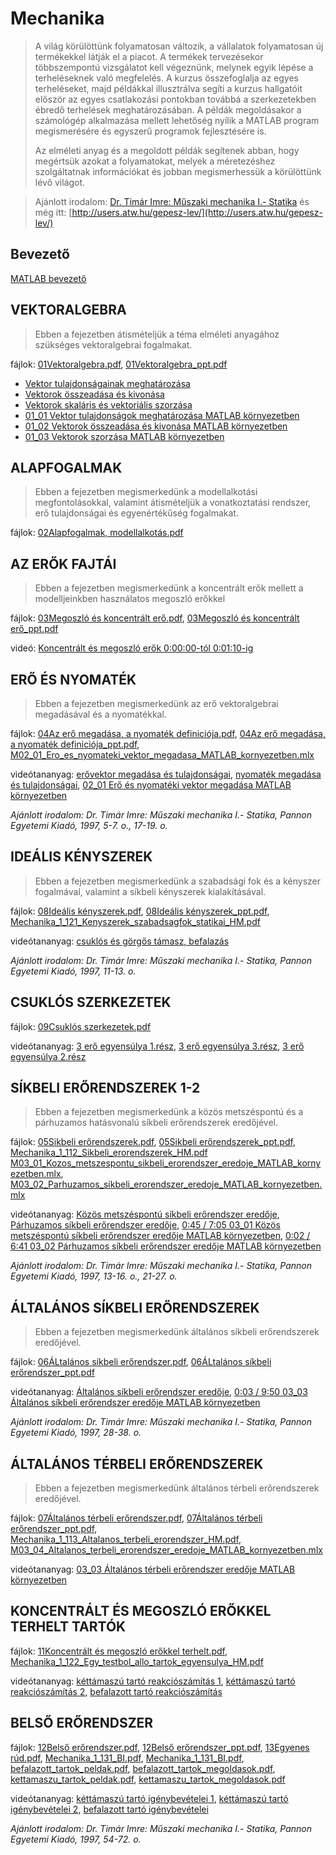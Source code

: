 # Mechanika
> A világ körülöttünk folyamatosan változik, a vállalatok folyamatosan új termékekkel látják el a piacot. A termékek tervezésekor többszempontú vizsgálatot kell végeznünk, melynek egyik lépése a terheléseknek való megfelelés. A kurzus összefoglalja az egyes terheléseket, majd példákkal illusztrálva segíti a kurzus hallgatóit először az egyes csatlakozási pontokban továbbá a szerkezetekben ébredő terhelések meghatározásában. A példák megoldásakor a számológép alkalmazása mellett lehetőség nyílik a MATLAB program megismerésére és egyszerű programok fejlesztésére is.
>
> Az elméleti anyag és a megoldott példák segítenek abban, hogy megértsük azokat a folyamatokat, melyek a méretezéshez szolgáltatnak információkat és jobban megismerhessük a körülöttünk lévő világot.

> Ajánlott irodalom: [Dr. Timár Imre: Műszaki mechanika I.- Statika](https://github.com/gabboraron/Mechanika/blob/master/statika1.pdf) és még itt: [http://users.atw.hu/gepesz-lev/](http://users.atw.hu/gepesz-lev/)

## Bevezető
[MATLAB bevezető](https://www.youtube.com/watch?v=DnMzCISS4Kw)

## VEKTORALGEBRA
>Ebben a fejezetben átismételjük a téma elméleti anyagához szükséges vektoralgebrai fogalmakat.

fájlok: [01Vektoralgebra.pdf](https://github.com/gabboraron/Mechanika/blob/master/01Vektoralgebra.pdf), [01Vektoralgebra_ppt.pdf](https://github.com/gabboraron/Mechanika/blob/master/01Vektoralgebra_ppt.pdf)

- [Vektor tulajdonságainak meghatározása](https://www.youtube.com/watch?v=6vZ_pjKKnRY)
- [Vektorok összeadása és kivonása](https://www.youtube.com/watch?v=JekJYqUlb0M&feature=emb_title)
- [Vektorok skaláris és vektoriális szorzása](https://www.youtube.com/watch?v=GEG5HmB9iLE&feature=emb_title)
- [01_01 Vektor tulajdonságok meghatározása MATLAB környezetben](https://www.youtube.com/watch?v=ahITjcYwTHM&feature=emb_title)
- [01_02 Vektorok összeadása és kivonása MATLAB környezetben](https://www.youtube.com/watch?v=maaHUHIRy1s&feature=emb_title)
- [01_03 Vektorok szorzása MATLAB környezetben](https://www.youtube.com/watch?v=OLNMhaJAMrs&feature=emb_title)

## ALAPFOGALMAK
> Ebben a fejezetben megismerkedünk a modellalkotási megfontolásokkal, valamint átismételjük a vonatkoztatási rendszer, erő tulajdonságai és egyenértékűség fogalmakat.

fájlok: [02Alapfogalmak, modellalkotás.pdf](https://github.com/gabboraron/Mechanika/blob/master/02Alapfogalmak%2C%20modellalkot%C3%A1s.pdf)

## AZ ERŐK FAJTÁI
> Ebben a fejezetben megismerkedünk a koncentrált erők mellett a modelljeinkben használatos megoszló erőkkel

fájlok: [03Megoszló és koncentrált erő.pdf](https://github.com/gabboraron/Mechanika/blob/master/03Megoszl%C3%B3%20%C3%A9s%20koncentr%C3%A1lt%20er%C5%91.pdf), [03Megoszló és koncentrált erő_ppt.pdf](https://github.com/gabboraron/Mechanika/blob/master/03Megoszl%C3%B3%20%C3%A9s%20koncentr%C3%A1lt%20er%C5%91_ppt.pdf)

videó: [Koncentrált és megoszló erők 0:00:00-tól 0:01:10-ig](https://www.youtube.com/watch?v=Q56CYcI4pUE&feature=emb_title)

## ERŐ ÉS NYOMATÉK
> Ebben a fejezetben megismerkedünk az erő vektoralgebrai megadásával és a nyomatékkal.

fájlok: [04Az erő megadása, a nyomaték definiciója.pdf](https://github.com/gabboraron/Mechanika/blob/master/04Az%20er%C5%91%20megad%C3%A1sa%2C%20a%20nyomat%C3%A9k%20definici%C3%B3ja.pdf), [04Az erő megadása, a nyomaték definiciója_ppt.pdf](https://github.com/gabboraron/Mechanika/blob/master/04Az%20er%C5%91%20megad%C3%A1sa%2C%20a%20nyomat%C3%A9k%20definici%C3%B3ja_ppt.pdf), [M02_01_Ero_es_nyomateki_vektor_megadasa_MATLAB_kornyezetben.mlx](https://github.com/gabboraron/Mechanika/blob/master/M02_01_Ero_es_nyomateki_vektor_megadasa_MATLAB_kornyezetben.mlx)

videótananyag: [erővektor megadása és tulajdonságai](https://www.youtube.com/watch?v=KFSZLEQ9vGQ), [nyomaték megadása és tulajdonságai](https://www.youtube.com/watch?v=oU2cHH06jfw), [02_01 Erő és nyomatéki vektor megadása MATLAB környezetben](https://www.youtube.com/watch?v=J2Hfy2Bt2wk)

*Ajánlott irodalom: Dr. Timár Imre: Műszaki mechanika I.- Statika, Pannon Egyetemi Kiadó, 1997, 5-7. o., 17-19. o.*

## IDEÁLIS KÉNYSZEREK
> Ebben a fejezetben megismerkedünk a szabadsági fok és a kényszer fogalmával, valamint a síkbeli kényszerek kialakításával.

fájlok: [08Ideális kényszerek.pdf](https://github.com/gabboraron/Mechanika/blob/master/08Ide%C3%A1lis%20k%C3%A9nyszerek.pdf), [08Ideális kényszerek_ppt.pdf](https://github.com/gabboraron/Mechanika/blob/master/08Ide%C3%A1lis%20k%C3%A9nyszerek_ppt.pdf), [Mechanika_1_121_Kenyszerek_szabadsagfok_statikai_HM.pdf](https://github.com/gabboraron/Mechanika/blob/master/Mechanika_1_121_Kenyszerek_szabadsagfok_statikai_HM.pdf)

videótananyag: [csuklós és görgős támasz, befalazás](https://www.youtube.com/watch?v=FsZu_tAqsi8&feature=emb_title)

*Ajánlott irodalom: Dr. Timár Imre: Műszaki mechanika I.- Statika, Pannon Egyetemi Kiadó, 1997, 11-13. o.*

## CSUKLÓS SZERKEZETEK

fájlok: [09Csuklós szerkezetek.pdf](https://github.com/gabboraron/Mechanika/blob/master/09Csukl%C3%B3s%20szerkezetek.pdf)

videótananyag: [3 erő egyensúlya 1.rész](https://www.youtube.com/watch?v=Z-r348cNw9Y&feature=emb_title), [3 erő egyensúlya 3.rész](https://www.youtube.com/watch?v=PMGNvDIhoN8&feature=emb_title), [3 erő egyensúlya 2.rész](https://www.youtube.com/watch?v=iHFkIzWOkKs&feature=emb_title)

## SÍKBELI ERŐRENDSZEREK 1-2
> Ebben a fejezetben megismerkedünk a közös metszéspontú és a párhuzamos hatásvonalú síkbeli erőrendszerek eredőjével.

fájlok: [05Sikbeli erőrendszerek.pdf](https://github.com/gabboraron/Mechanika/blob/master/05Sikbeli%20er%C5%91rendszerek.pdf), [05Sikbeli erőrendszerek_ppt.pdf](https://github.com/gabboraron/Mechanika/blob/master/05Sikbeli%20er%C5%91rendszerek_ppt.pdf), [Mechanika_1_112_Sikbeli_erorendszerek_HM.pdf](https://github.com/gabboraron/Mechanika/blob/master/Mechanika_1_112_Sikbeli_erorendszerek_HM.pdf) [M03_01_Kozos_metszespontu_sikbeli_erorendszer_eredoje_MATLAB_kornyezetben.mlx](https://github.com/gabboraron/Mechanika/blob/master/M03_01_Kozos_metszespontu_sikbeli_erorendszer_eredoje_MATLAB_kornyezetben.mlx), [M03_02_Parhuzamos_sikbeli_erorendszer_eredoje_MATLAB_kornyezetben.mlx](https://github.com/gabboraron/Mechanika/blob/master/M03_02_Parhuzamos_sikbeli_erorendszer_eredoje_MATLAB_kornyezetben.mlx)

videótananyag: [Közös metszéspontú síkbeli erőrendszer eredője](https://www.youtube.com/watch?v=giMmPc_Xf_M), [Párhuzamos síkbeli erőrendszer eredője](https://www.youtube.com/watch?v=etRnXpq0K_o), [
0:45 / 7:05
03_01 Közös metszéspontú síkbeli erőrendszer eredője MATLAB környezetben](https://www.youtube.com/watch?v=yhSs5VveII0), [
0:02 / 6:41
03_02 Párhuzamos síkbeli erőrendszer eredője MATLAB környezetben](https://www.youtube.com/watch?v=gVlM95Cpxcc)

*Ajánlott irodalom: Dr. Timár Imre: Műszaki mechanika I.- Statika, Pannon Egyetemi Kiadó, 1997, 13-16. o., 21-27. o.*

## ÁLTALÁNOS SÍKBELI ERŐRENDSZEREK
> Ebben a fejezetben megismerkedünk általános síkbeli erőrendszerek eredőjével.

fájlok: [06ÁLtalános síkbeli erőrendszer.pdf](https://github.com/gabboraron/Mechanika/blob/master/06%C3%81Ltal%C3%A1nos%20s%C3%ADkbeli%20er%C5%91rendszer.pdf), [06ÁLtalános síkbeli erőrendszer_ppt.pdf](https://github.com/gabboraron/Mechanika/blob/master/06%C3%81Ltal%C3%A1nos%20s%C3%ADkbeli%20er%C5%91rendszer_ppt.pdf)

videótananyag: [Általános síkbeli erőrendszer eredője](https://www.youtube.com/watch?v=QJy-AG87JMc&feature=emb_title), [
0:03 / 9:50
03_03 Általános síkbeli erőrendszer eredője MATLAB környezetben](https://www.youtube.com/watch?v=h-58U9MG3tI&feature=emb_title)

*Ajánlott irodalom: Dr. Timár Imre: Műszaki mechanika I.- Statika, Pannon Egyetemi Kiadó, 1997, 28-38. o.*

## ÁLTALÁNOS TÉRBELI ERŐRENDSZEREK
> Ebben a fejezetben megismerkedünk általános térbeli erőrendszerek eredőjével.

fájlok: [07Általános térbeli erőrendszer.pdf](https://github.com/gabboraron/Mechanika/blob/master/07%C3%81ltal%C3%A1nos%20t%C3%A9rbeli%20er%C5%91rendszer.pdf), [07Általános térbeli erőrendszer_ppt.pdf](https://github.com/gabboraron/Mechanika/blob/master/07%C3%81ltal%C3%A1nos%20t%C3%A9rbeli%20er%C5%91rendszer_ppt.pdf), [Mechanika_1_113_Altalanos_terbeli_erorendszer_HM.pdf](https://github.com/gabboraron/Mechanika/blob/master/Mechanika_1_113_Altalanos_terbeli_erorendszer_HM.pdf), [M03_04_Altalanos_terbeli_erorendszer_eredoje_MATLAB_kornyezetben.mlx](https://github.com/gabboraron/Mechanika/blob/master/M03_04_Altalanos_terbeli_erorendszer_eredoje_MATLAB_kornyezetben.mlx)

videótananyag: [03_03 Általános térbeli erőrendszer eredője MATLAB környezetben](https://www.youtube.com/watch?v=KlNWEIEBbCQ&feature=emb_title)

## KONCENTRÁLT ÉS MEGOSZLÓ ERŐKKEL TERHELT TARTÓK
fájlok: [11Koncentrált és megoszló erőkkel terhelt.pdf](https://github.com/gabboraron/Mechanika/blob/master/11Koncentr%C3%A1lt%20%C3%A9s%20megoszl%C3%B3%20er%C5%91kkel%20terhelt.pdf), [Mechanika_1_122_Egy_testbol_allo_tartok_egyensulya_HM.pdf](https://github.com/gabboraron/Mechanika/blob/master/Mechanika_1_122_Egy_testbol_allo_tartok_egyensulya_HM.pdf)

videótananyag: [kéttámaszú tartó reakciószámítás 1](https://www.youtube.com/watch?v=vyhO9tKSFqc), [kéttámaszú tartó reakciószámítás 2](https://www.youtube.com/watch?v=v9_p1O32B9M), [befalazott tartó reakciószámítás](https://www.youtube.com/watch?v=n3JW9rUiJ0Y)

## BELSŐ ERŐRENDSZER
fájlok: [12Belső erőrendszer.pdf](https://github.com/gabboraron/Mechanika/blob/master/12Bels%C5%91%20er%C5%91rendszer.pdf), [12Belső erőrendszer_ppt.pdf](https://github.com/gabboraron/Mechanika/blob/master/12Bels%C5%91%20er%C5%91rendszer_ppt.pdf), [13Egyenes rúd.pdf](https://github.com/gabboraron/Mechanika/blob/master/13Egyenes%20r%C3%BAd.pdf), [Mechanika_1_131_BI.pdf](https://github.com/gabboraron/Mechanika/blob/master/Mechanika_1_131_BI.pdf), [Mechanika_1_131_BI.pdf](https://github.com/gabboraron/Mechanika/blob/master/Mechanika_1_131_BI.pdf), [befalazott_tartok_peldak.pdf](https://github.com/gabboraron/Mechanika/blob/master/befalazott_tartok_peldak.pdf), [befalazott_tartok_megoldasok.pdf](https://github.com/gabboraron/Mechanika/blob/master/befalazott_tartok_megoldasok.pdf), [kettamaszu_tartok_peldak.pdf](https://github.com/gabboraron/Mechanika/blob/master/kettamaszu_tartok_peldak.pdf), [kettamaszu_tartok_megoldasok.pdf](https://github.com/gabboraron/Mechanika/blob/master/kettamaszu_tartok_megoldasok.pdf)

videótananyag: [kéttámaszú tartó igénybevételei 1](https://www.youtube.com/watch?v=gGYtUx5BSBc), [kéttámaszú tartó igénybevételei 2](https://www.youtube.com/watch?v=VjpRs9yrca4), [befalazott tartó igénybevételei](https://www.youtube.com/watch?v=ucbzN8-Fi1E)

*Ajánlott irodalom: Dr. Timár Imre: Műszaki mechanika I.- Statika, Pannon Egyetemi Kiadó, 1997, 54-72. o.*
